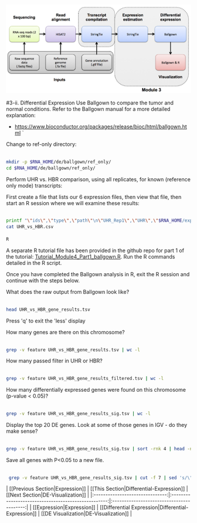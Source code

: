 ![RNA-seq Flowchart - Module 4](Images/RNA-seq_Flowchart4.png)

#3-ii. Differential Expression
Use Ballgown to compare the tumor and normal conditions. Refer to the Ballgown manual for a more detailed explanation:
* https://www.bioconductor.org/packages/release/bioc/html/ballgown.html
`

Change to ref-only directory:

```bash

mkdir -p $RNA_HOME/de/ballgown/ref_only/
cd $RNA_HOME/de/ballgown/ref_only/

```

Perform UHR vs. HBR comparison, using all replicates, for known (reference only mode) transcripts:

First create a file that lists our 6 expression files, then view that file, then start an R session where we will examine these results:

```bash

printf "\"ids\",\"type\",\"path\"\n\"UHR_Rep1\",\"UHR\",\"$RNA_HOME/expression/stringtie/ref_only/UHR_Rep1\"\n\"UHR_Rep2\",\"UHR\",\"$RNA_HOME/expression/stringtie/ref_only/UHR_Rep2\"\n\"UHR_Rep3\",\"UHR\",\"$RNA_HOME/expression/stringtie/ref_only/UHR_Rep3\"\n\"HBR_Rep1\",\"HBR\",\"$RNA_HOME/expression/stringtie/ref_only/HBR_Rep1\"\n\"HBR_Rep2\",\"HBR\",\"$RNA_HOME/expression/stringtie/ref_only/HBR_Rep2\"\n\"HBR_Rep3\",\"HBR\",\"$RNA_HOME/expression/stringtie/ref_only/HBR_Rep3\"\n" > UHR_vs_HBR.csv
cat UHR_vs_HBR.csv

R

```
A separate R tutorial file has been provided in the github repo for part 1 of the tutorial: [Tutorial_Module4_Part1_ballgown.R](https://github.com/griffithlab/rnaseq_tutorial/blob/master/scripts/Tutorial_Module4_Part1_ballgown.R). Run the R commands detailed in the R script.

Once you have completed the Ballgown analysis in R, exit the R session and continue with the steps below. 

What does the raw output from Ballgown look like?

```bash

head UHR_vs_HBR_gene_results.tsv


```

Press 'q' to exit the 'less' display

How many genes are there on this chromosome?

```bash

grep -v feature UHR_vs_HBR_gene_results.tsv | wc -l

```

How many passed filter in UHR or HBR?

```bash

grep -v feature UHR_vs_HBR_gene_results_filtered.tsv | wc -l

```

How many differentially expressed genes were found on this chromosome (p-value < 0.05)?

```bash

grep -v feature UHR_vs_HBR_gene_results_sig.tsv | wc -l

```

Display the top 20 DE genes. Look at some of those genes in IGV - do they make sense?

```bash

grep -v feature UHR_vs_HBR_gene_results_sig.tsv | sort -rnk 4 | head -n 20

```

Save all genes with P<0.05 to a new file.

```bash

 grep -v feature UHR_vs_HBR_gene_results_sig.tsv | cut -f 7 | sed 's/\"//g' > DE_genes.txt

```

| [[Previous Section|Expression]] | [[This Section|Differential-Expression]]            | [[Next Section|DE-Visualization]] |
|:-------------------------------:|:---------------------------------------------------:|:-----------------------------------------:|
| [[Expression|Expression]]       | [[Differential Expression|Differential-Expression]] | [[DE Visualization|DE-Visualization]] |
